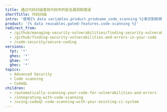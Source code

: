 ```yaml
---
title: 通过代码扫描查找代码中的安全漏洞和错误
shortTitle: 代码扫描
intro: '使用{% data variables.product.prodname_code_scanning %}来识别和修复代码中潜在的安全漏洞和其他错误，以确保代码的安全。'
product: '{% data reusables.gated-features.code-scanning %}'
redirect_from:
  - /github/managing-security-vulnerabilities/finding-security-vulnerabilities-in-your-projects-code
  - /github/finding-security-vulnerabilities-and-errors-in-your-code
  - /code-security/secure-coding
versions:
  fpt: '*'
  ghes: '*'
  ghae: '*'
  ghec: '*'
topics:
  - Advanced Security
  - Code scanning
  - CodeQL
children:
  - /automatically-scanning-your-code-for-vulnerabilities-and-errors
  - /integrating-with-code-scanning
  - /using-codeql-code-scanning-with-your-existing-ci-system
---
```


